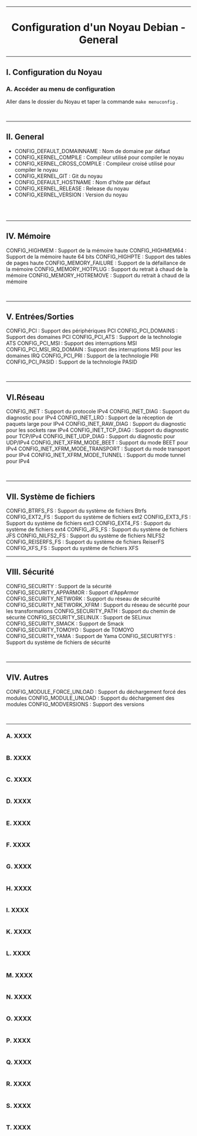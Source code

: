 ------------------------------------------------------------------------------------------------------------------------------------------
# <p align='center'> Configuration d'un Noyau Debian - General </p>

------------------------------------------------------------------------------------------------------------------------------------------
## I. Configuration du Noyau
### A. Accéder au menu de configuration
Aller dans le dossier du Noyau et taper la commande `make menuconfig` .

<br />

------------------------------------------------------------------------------------------------------------------------------------------
## II. General
- CONFIG_DEFAULT_DOMAINNAME : Nom de domaine par défaut
- CONFIG_KERNEL_COMPILE : Compileur utilisé pour compiler le noyau
- CONFIG_KERNEL_CROSS_COMPILE : Compileur croisé utilisé pour compiler le noyau
- CONFIG_KERNEL_GIT : Git du noyau
- CONFIG_DEFAULT_HOSTNAME : Nom d'hôte par défaut
- CONFIG_KERNEL_RELEASE : Release du noyau
- CONFIG_KERNEL_VERSION : Version du noyau

<br />





<br />

------------------------------------------------------------------------------------------------------------------------------------------
## IV. Mémoire
CONFIG_HIGHMEM : Support de la mémoire haute
CONFIG_HIGHMEM64 : Support de la mémoire haute 64 bits
CONFIG_HIGHPTE : Support des tables de pages haute
CONFIG_MEMORY_FAILURE : Support de la défaillance de la mémoire
CONFIG_MEMORY_HOTPLUG : Support du retrait à chaud de la mémoire
CONFIG_MEMORY_HOTREMOVE : Support du retrait à chaud de la mémoire

<br />

------------------------------------------------------------------------------------------------------------------------------------------
## V. Entrées/Sorties
CONFIG_PCI : Support des périphériques PCI
CONFIG_PCI_DOMAINS : Support des domaines PCI
CONFIG_PCI_ATS : Support de la technologie ATS
CONFIG_PCI_MSI : Support des interruptions MSI
CONFIG_PCI_MSI_IRQ_DOMAIN : Support des interruptions MSI pour les domaines IRQ
CONFIG_PCI_PRI : Support de la technologie PRI
CONFIG_PCI_PASID : Support de la technologie PASID

<br />

------------------------------------------------------------------------------------------------------------------------------------------
## VI.Réseau
CONFIG_INET : Support du protocole IPv4
CONFIG_INET_DIAG : Support du diagnostic pour IPv4
CONFIG_INET_LRO : Support de la réception de paquets large pour IPv4
CONFIG_INET_RAW_DIAG : Support du diagnostic pour les sockets raw IPv4
CONFIG_INET_TCP_DIAG : Support du diagnostic pour TCP/IPv4
CONFIG_INET_UDP_DIAG : Support du diagnostic pour UDP/IPv4
CONFIG_INET_XFRM_MODE_BEET : Support du mode BEET pour IPv4
CONFIG_INET_XFRM_MODE_TRANSPORT : Support du mode transport pour IPv4
CONFIG_INET_XFRM_MODE_TUNNEL : Support du mode tunnel pour IPv4

<br />

------------------------------------------------------------------------------------------------------------------------------------------
## VII. Système de fichiers
CONFIG_BTRFS_FS : Support du système de fichiers Btrfs
CONFIG_EXT2_FS : Support du système de fichiers ext2
CONFIG_EXT3_FS : Support du système de fichiers ext3
CONFIG_EXT4_FS : Support du système de fichiers ext4
CONFIG_JFS_FS : Support du système de fichiers JFS
CONFIG_NILFS2_FS : Support du système de fichiers NILFS2
CONFIG_REISERFS_FS : Support du système de fichiers ReiserFS
CONFIG_XFS_FS : Support du système de fichiers XFS
<br />

------------------------------------------------------------------------------------------------------------------------------------------
## VIII. Sécurité
CONFIG_SECURITY : Support de la sécurité
CONFIG_SECURITY_APPARMOR : Support d'AppArmor
CONFIG_SECURITY_NETWORK : Support du réseau de sécurité
CONFIG_SECURITY_NETWORK_XFRM : Support du réseau de sécurité pour les transformations
CONFIG_SECURITY_PATH : Support du chemin de sécurité
CONFIG_SECURITY_SELINUX : Support de SELinux
CONFIG_SECURITY_SMACK : Support de Smack
CONFIG_SECURITY_TOMOYO : Support de TOMOYO
CONFIG_SECURITY_YAMA : Support de Yama
CONFIG_SECURITYFS : Support du système de fichiers de sécurité

<br />

------------------------------------------------------------------------------------------------------------------------------------------
## VIV. Autres
CONFIG_MODULE_FORCE_UNLOAD : Support du déchargement forcé des modules
CONFIG_MODULE_UNLOAD : Support du déchargement des modules
CONFIG_MODVERSIONS : Support des versions


<br />


------------------------------------------------------------------------------------------------------------------------------------------
### A. XXXX
```
```

### B. XXXX
```
```

### C. XXXX
```
```

### D. XXXX
```
```

### E. XXXX
```
```

### F. XXXX
```
```

### G. XXXX
```
```

### H. XXXX
```
```

### I. XXXX
```
```

### K. XXXX
```
```

### L. XXXX
```
```

### M. XXXX
```
```

### N. XXXX
```
```


### O. XXXX
```
```

### P. XXXX
```
```

### Q. XXXX
```
```

### R. XXXX
```
```


### S. XXXX
```
```


### T. XXXX
```
```
